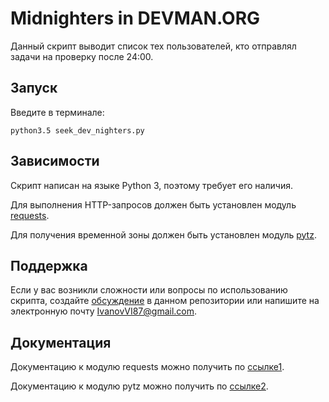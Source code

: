 
# Midnighters in DEVMAN.ORG

Данный скрипт выводит список тех пользователей, кто отправлял задачи на проверку после 24:00.

## Запуск

Введите в терминале:

    python3.5 seek_dev_nighters.py

## Зависимости

Скрипт написан на языке Python 3, поэтому требует его наличия.

Для выполнения HTTP-запросов должен быть установлен модуль [requests][].

Для получения временной зоны должен быть установлен модуль [pytz][].

## Поддержка

Если у вас возникли сложности или вопросы по использованию скрипта, создайте 
[обсуждение][] в данном репозитории или напишите на электронную почту 
<IvanovVI87@gmail.com>.

## Документация

Документацию к модулю requests можно получить по [ссылке1][].

Документацию к модулю pytz можно получить по [ссылке2][].

[Github'а]: https://github.com
[requests]: https://pypi.python.org/pypi/requests/2.11.1
[pytz]: https://pypi.python.org/pypi/pytz/
[обсуждение]: https://github.com/santax666/15_midnighters/issues
[ссылке1]: http://docs.python-requests.org/en/master/
[ссылке2]: http://pythonhosted.org/pytz/
